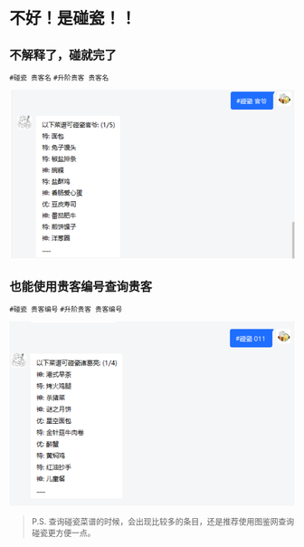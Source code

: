 # 不好！是碰瓷！！

## 不解释了，碰就完了

`#碰瓷 贵客名` `#升阶贵客 贵客名`

![#碰瓷 官爷](../media/碰瓷官爷.png)

## 也能使用贵客编号查询贵客

`#碰瓷 贵客编号` `#升阶贵客 贵客编号`

![#碰瓷 011](../media/碰瓷011.png)

> P.S. 查询碰瓷菜谱的时候，会出现比较多的条目，还是推荐使用图鉴网查询碰瓷更方便一点。
